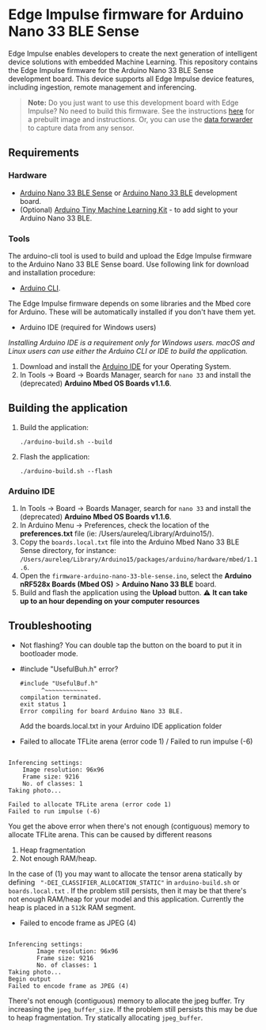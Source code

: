 # Edge Impulse firmware for Arduino Nano 33 BLE Sense

Edge Impulse enables developers to create the next generation of intelligent device solutions with embedded Machine Learning. This repository contains the Edge Impulse firmware for the Arduino Nano 33 BLE Sense development board. This device supports all Edge Impulse device features, including ingestion, remote management and inferencing.

> **Note:** Do you just want to use this development board with Edge Impulse? No need to build this firmware. See the instructions [here](https://docs.edgeimpulse.com/docs/arduino-nano-33-ble-sense) for a prebuilt image and instructions. Or, you can use the [data forwarder](https://docs.edgeimpulse.com/docs/cli-data-forwarder) to capture data from any sensor.

## Requirements

### Hardware

* [Arduino Nano 33 BLE Sense](https://store.arduino.cc/usa/nano-33-ble-sense) or [Arduino Nano 33 BLE](https://store.arduino.cc/usa/nano-33-ble) development board.
* (Optional) [Arduino Tiny Machine Learning Kit](https://store.arduino.cc/tiny-machine-learning-kit) - to add sight to your Arduino Nano 33 BLE.

### Tools

The arduino-cli tool is used to build and upload the Edge Impulse firmware to the Arduino Nano 33 BLE Sense board. Use following link for download and installation procedure:

* [Arduino CLI](https://arduino.github.io/arduino-cli/installation/).

The Edge Impulse firmware depends on some libraries and the Mbed core for Arduino. These will be automatically installed if you don't have them yet.

* Arduino IDE (required for Windows users)

_Installing Arduino IDE is a requirement only for Windows users. macOS and Linux users can use either the Arduino CLI or IDE to build the application._

1. Download and install the [Arduino IDE](https://www.arduino.cc/en/software) for your Operating System.
1. In Tools -> Board -> Boards Manager, search for `nano 33` and install the (deprecated) **Arduino Mbed OS Boards v1.1.6**.

## Building the application

1. Build the application:

    ```
    ./arduino-build.sh --build
    ```

1. Flash the application:

    ```
    ./arduino-build.sh --flash
    ```

### Arduino IDE

1. In Tools -> Board -> Boards Manager, search for `nano 33` and install the (deprecated) ****Arduino Mbed OS Boards v1.1.6****.
1. In Arduino Menu -> Preferences, check the location of the **preferences.txt** file (ie: /Users/aureleq/Library/Arduino15/).
1. Copy the `boards.local.txt` file into the Arduino Mbed Nano 33 BLE Sense directory, for instance:
`/Users/aureleq/Library/Arduino15/packages/arduino/hardware/mbed/1.1.6`.
1. Open the `firmware-arduino-nano-33-ble-sense.ino`, select the **Arduino nRF528x Boards (Mbed OS)** > **Arduino Nano 33 BLE** board.
1. Build and flash the application using the **Upload** button. :warning: **It can take up to an hour depending on your computer resources**

## Troubleshooting

* Not flashing? You can double tap the button on the board to put it in bootloader mode.

* #include "UsefulBuh.h" error?

    ```
    #include "UsefulBuf.h"
          ^~~~~~~~~~~~~
    compilation terminated.
    exit status 1
    Error compiling for board Arduino Nano 33 BLE.
    ```

    Add the boards.local.txt in your Arduino IDE application folder


* Failed to allocate TFLite arena (error code 1) / Failed to run impulse (-6)

```

Inferencing settings:
	Image resolution: 96x96
	Frame size: 9216
	No. of classes: 1
Taking photo...

Failed to allocate TFLite arena (error code 1)
Failed to run impulse (-6)
```

You get the above error when there's not enough (contiguous) memory to allocate TFLite arena. This can be caused by different reasons

1. Heap fragmentation
2. Not enough RAM/heap.

In the case of (1) you may want to allocate the tensor arena statically by defining ` "-DEI_CLASSIFIER_ALLOCATION_STATIC"` in `arduino-build.sh` or `boards.local.txt` . If the problem still persists, then it may be that there's not enough RAM/heap for your model and this application. Currently the heap is placed in a `512`k RAM segment.

* Failed to encode frame as JPEG (4)

```

Inferencing settings:
        Image resolution: 96x96
        Frame size: 9216
        No. of classes: 1
Taking photo...
Begin output
Failed to encode frame as JPEG (4)
```

There's not enough (contiguous) memory to allocate the jpeg buffer. Try increasing the `jpeg_buffer_size`. If the problem still persists this may be due
to heap fragmentation. Try statically allocating `jpeg_buffer`.
